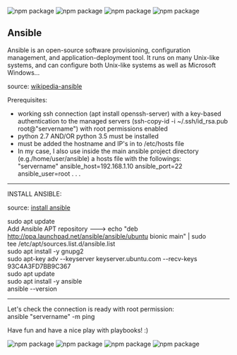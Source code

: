 ![npm package](https://img.shields.io/badge/ubuntu-16.04.6-purple.svg)
![npm package](https://img.shields.io/badge/ansible-2.0.0.2-black.svg)
![npm package](https://img.shields.io/badge/python-2.7.12-blue.svg)
![npm package](https://img.shields.io/badge/openssh-7.2p2-yellow.svg)


Ansible
------------------------------------------------------------------------
Ansible is an open-source software provisioning, configuration management, and application-deployment tool. It runs on many
Unix-like systems, and can configure both Unix-like systems as well as Microsoft Windows...

source: [wikipedia-ansible](https://en.wikipedia.org/wiki/Ansible_(software))

Prerequisites:

  - working ssh connection (apt install openssh-server)
    with a key-based authentication to the managed servers (ssh-copy-id -i ~/.ssh/id_rsa.pub root@"servername")
    with root permissions enabled
  - python 2.7 AND/OR python 3.5 must be installed
  - must be added the hostname and IP's in to /etc/hosts file
  - In my case, I also use inside the main ansible project directory (e.g./home/user/ansible) a hosts file with
    the followings:\
    "servername" ansible_host=192.168.1.10 ansible_port=22 ansible_user=root
    .
    .
    .
------------------------------------------------------------------------
INSTALL ANSIBLE:

source: [install ansible](https://computingforgeeks.com/how-to-install-ansible-awx-on-debian-buster/)

sudo apt update\
  Add Ansible APT repository ---> echo "deb http://ppa.launchpad.net/ansible/ansible/ubuntu bionic main" | sudo \
                                  tee /etc/apt/sources.list.d/ansible.list\
sudo apt install -y gnupg2\
sudo apt-key adv --keyserver keyserver.ubuntu.com --recv-keys 93C4A3FD7BB9C367\
sudo apt update\
sudo apt install -y ansible\
ansible --version

------------------------------------------------------------------------
Let's check the connection is ready with root permission:\
ansible "servername" -m ping

Have fun and have a nice play with playbooks! :)

![npm package](https://img.shields.io/badge/ubuntu-16.04.6-purple.svg)
![npm package](https://img.shields.io/badge/ansible-2.0.0.2-black.svg)
![npm package](https://img.shields.io/badge/python-2.7.12-blue.svg)
![npm package](https://img.shields.io/badge/openssh-7.2p2-yellow.svg)
